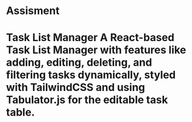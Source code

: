 # Assisment
# Task List Manager  A React-based Task List Manager with features like adding, editing, deleting, and filtering tasks dynamically, styled with TailwindCSS and using Tabulator.js for the editable task table.
